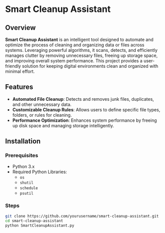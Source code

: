 # Smart Cleanup Assistant

## Overview

**Smart Cleanup Assistant** is an intelligent tool designed to automate and optimize the process of cleaning and organizing data or files across systems. Leveraging powerful algorithms, it scans, detects, and efficiently manages clutter by removing unnecessary files, freeing up storage space, and improving overall system performance. This project provides a user-friendly solution for keeping digital environments clean and organized with minimal effort.

## Features

- **Automated File Cleanup**: Detects and removes junk files, duplicates, and other unnecessary data.
- **Customizable Cleanup Rules**: Allows users to define specific file types, folders, or rules for cleaning.
- **Performance Optimization**: Enhances system performance by freeing up disk space and managing storage intelligently.


## Installation

### Prerequisites

- Python 3.x
- Required Python Libraries:
  - `os`
  - `shutil`
  - `schedule`
  - `psutil`

### Steps
```bash
git clone https://github.com/yourusername/smart-cleanup-assistant.git
cd smart-cleanup-assistant
python SmartCleanupAssistant.py
